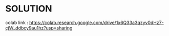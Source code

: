 # SOLUTION
colab link : https://colab.research.google.com/drive/1x6Q33a3qzyv0dHz7-cjW_ddbcy9au1hz?usp=sharing

